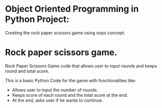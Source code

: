 # Object Oriented Programming in Python Project:
Creating the rock paper scissors game using oops concept.
# Rock paper scissors game.
Rock Paper Scissors Game code that allows user to input rounds and keeps round and total score.

This is a basic Python Code for the game with functionalities like:
* Allows user to input the number of rounds.
* Keeps score of each round and the total score at the end.
* At the end, asks user if he wants to continue.



